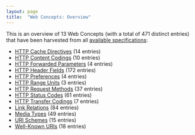 ```yaml
---
layout: page
title:  "Web Concepts: Overview"
---
```


This is an overview of 13 Web Concepts (with a total of 471 distinct entries) that have been harvested from all [available specifications](/specs):

* [HTTP Cache Directives](http-cache-directives) (14 entries)
* [HTTP Content Codings](http-content-codings) (10 entries)
* [HTTP Forwarded Parameters](http-forwarded-parameters) (4 entries)
* [HTTP Header Fields](http-headers) (172 entries)
* [HTTP Preferences](http-preferences) (4 entries)
* [HTTP Range Units](http-range-units) (3 entries)
* [HTTP Request Methods](http-methods) (37 entries)
* [HTTP Status Codes](http-status-codes) (61 entries)
* [HTTP Transfer Codings](http-transfer-codings) (7 entries)
* [Link Relations](link-relations) (84 entries)
* [Media Types](media-types) (49 entries)
* [URI Schemes](uri-schemes) (15 entries)
* [Well-Known URIs](well-known-uris) (18 entries)
